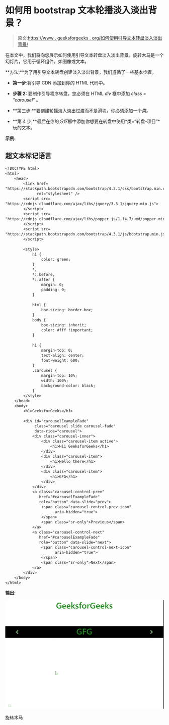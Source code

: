 # 如何用 bootstrap 文本轮播淡入淡出背景？

> 原文:[https://www . geeksforgeeks . org/如何使用引导文本转盘淡入淡出背景/](https://www.geeksforgeeks.org/how-to-fade-in-and-fade-out-background-with-bootstrap-text-carousel/)

在本文中，我们将向您展示如何使用引导文本转盘淡入淡出背景。旋转木马是一个幻灯片，它用于循环组件，如图像或文本。

**方法:**为了用引导文本转盘创建淡入淡出背景，我们遵循了一些基本步骤。

*   **第一步**:将引导 CDN 添加到你的 HTML 代码中。

*   **步骤 2:** 要制作引导程序转盘，您必须在 HTML *div* 框中添加 *class = "carousel"* 。

*   **第三步:**要创建轮播淡入淡出过渡而不是滑块，你必须添加一个*类。*

*   **第 4 步:**最后在你的*分区*框中添加你想要在转盘中使用*类=“转盘-项目”*玩的文本。

**示例:**

## 超文本标记语言

```
<!DOCTYPE html>
<html>
    <head>
        <link href=
"https://stackpath.bootstrapcdn.com/bootstrap/4.3.1/css/bootstrap.min.css" 
              rel="stylesheet" />
        <script src=
"https://cdnjs.cloudflare.com/ajax/libs/jquery/3.3.1/jquery.min.js">
        </script>
        <script src=
"https://cdnjs.cloudflare.com/ajax/libs/popper.js/1.14.7/umd/popper.min.js">
        </script>
        <script src=
"https://stackpath.bootstrapcdn.com/bootstrap/4.3.1/js/bootstrap.min.js">
        </script>

        <style>
            h1 {
                color: green;
            }
            *,
            *::before,
            *::after {
                margin: 0;
                padding: 0;
            }

            html {
                box-sizing: border-box;
            }
            body {
                box-sizing: inherit;
                color: #fff !important;
            }

            h1 {
                margin-top: 0;
                text-align: center;
                font-weight: 600;
            }
            .carousel {
                margin-top: 10%;
                width: 100%;
                background-color: black;
            }
        </style>
    </head>
    <body>
        <h1>GeeksforGeeks</h1>

        <div id="carouselExampleFade" 
             class="carousel slide carousel-fade" 
             data-ride="carousel">
            <div class="carousel-inner">
                <div class="carousel-item active">
                    <h1>Hii GeeksforGeeks</h1>
                </div>
                <div class="carousel-item">
                    <h1>Hello there</h1>
                </div>
                <div class="carousel-item">
                    <h1>GFG</h1>
                </div>
            </div>
            <a class="carousel-control-prev" 
               href="#carouselExampleFade" 
               role="button" data-slide="prev">
                <span class="carousel-control-prev-icon" 
                      aria-hidden="true">
                </span>
                <span class="sr-only">Previous</span>
            </a>
            <a class="carousel-control-next" 
               href="#carouselExampleFade" 
               role="button" data-slide="next">
                <span class="carousel-control-next-icon" 
                      aria-hidden="true"> 
                </span>
                <span class="sr-only">Next</span>
            </a>
        </div>
    </body>
</html>
```

**输出:**

![](img/e0bdf6e4ea48182ecc3d4125e3ca99af.png)

旋转木马